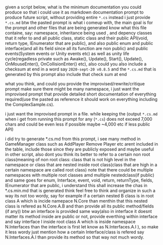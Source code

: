 given a script below, what is the minimum documentation you could produce so that i could use it as markdown documentation prompt to produce future script, without providing entire `*.cs` instead i just provide `*.cs.md`
btw the pasted prompt is what i comeup with, the main goal is for the prompt and other files that are being generated know what this file containe,
say: namespace, inheritance being used , and depency classes that it refer to and all public class, static class and their public API(void, return type, IEnumerator that are public), and also public enum and public interface(and all its field since all its function are non public) and public events(System events or Unity events etc) as well as unity life cycle(regadless private such as Awake(), Update(), Start(), Update(), OnMouseEnter(), OnCollisionEnter() etc),
also could you also include a checksum at end in a word say `2020-sept-20 v0.8.5` and the `*.cs.md` that is generated by this prompt also include that check sum at end

what you think, and could you provide the improvised/rewrite/critique prompt make sure there might be many namespace, i just want the improvised prompt that provide detailed short documentation of everything required(use the pasted as reference it should work on everything including the ComplexSample.cs).

 i just want the improvised prompt in a file. while keeping the (output `*.cs.md` when i get from running this prompt for any (`*.cs`) does not exceed 7,000 chars and could be even less if possible maybe ~4,000 etc if less public API)




 i did try to generate *.cs.md from this prompt, i see many method in GameManager class such as AddPlayer Remove Player etc arent included in the table, include those since they are publicly exposed and maybe useful in other script, also dont you think its better to refer to a certain non root class(meaning of non root class: class that is not high level in the namespace or class that are nested inside root class(class that are high in a certain namespace are called root class) note that there could be multiple namespaces with multiple root classes amd multiple nestedclass(if public) and same goes for enum, Interface, event, void, return, returnType, fields, IEnumerator that are public, i understand this shall increase the chas in *.cs.min.md that is generated think feel free to think and organize in such a way its not too wordy, say for example if a certain nested B class is in root class A which is incide namepace N.Core than menthin that this nested class is refered as N.Core.A.B and than provide all its public method/fields (if any))  btw an interface is provided same way(also in interface it doesnt matter its method inside are public or not, provide everthing within interface and say interface I inside root class A which is inside namespace N.Interfaces than the interface is first let know as N.Interfaces.A.I ), so make it less wordy just mention how a certain Interface/class is refered say N.Interfaces.A.I than provide its method so that way not much wordy.